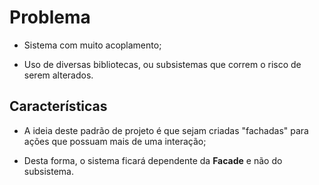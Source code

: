 # Problema

- Sistema com muito acoplamento;

- Uso de diversas bibliotecas, ou subsistemas que correm o risco de serem alterados.

## Características

- A ideia deste padrão de projeto é que sejam criadas "fachadas" para ações que possuam mais de uma interação;

- Desta forma, o sistema ficará dependente da **Facade** e não do subsistema.